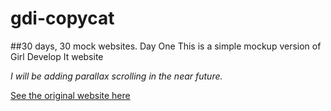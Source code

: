 # gdi-copycat

##30 days, 30 mock websites. Day One
This is a simple mockup version of Girl Develop It website

*I will be adding parallax scrolling in the near future.*


[See the original website here]( https://www.girldevelopit.com)
